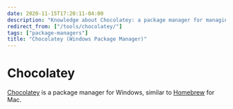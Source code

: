 ```yaml
---
date: 2020-11-15T17:20:11-04:00
description: "Knowledge about Chocolatey: a package manager for managing software on Windows"
redirect_from: ["/tools/chocolatey/"]
tags: ["package-managers"]
title: "Chocolatey (Windows Package Manager)"
---
```


# Chocolatey

[Chocolatey](https://chocolatey.org/) is a package manager for Windows, similar to [Homebrew](https://brew.sh/) for Mac.
